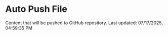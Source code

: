 # Auto Push File

Content that will be pushed to GitHub repository.
Last updated: 07/17/2025, 04:59:35 PM
